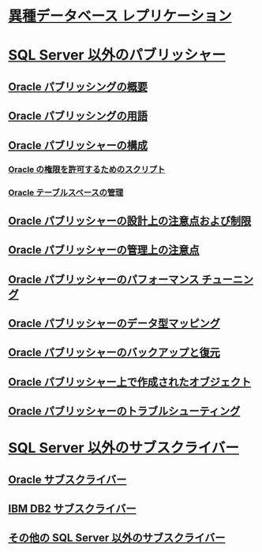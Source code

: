 # [異種データベース レプリケーション](heterogeneous-database-replication.md)  
# [SQL Server 以外のパブリッシャー](non-sql-server-publishers.md)  
## [Oracle パブリッシングの概要](oracle-publishing-overview.md)  
## [Oracle パブリッシングの用語](glossary-of-terms-for-oracle-publishing.md)  
## [Oracle パブリッシャーの構成](configure-an-oracle-publisher.md)  
### [Oracle の権限を許可するためのスクリプト](script-to-grant-oracle-permissions.md)  
### [Oracle テーブルスペースの管理](manage-oracle-tablespaces.md)  
## [Oracle パブリッシャーの設計上の注意点および制限](design-considerations-and-limitations-for-oracle-publishers.md)  
## [Oracle パブリッシャーの管理上の注意点](administrative-considerations-for-oracle-publishers.md)  
## [Oracle パブリッシャーのパフォーマンス チューニング](performance-tuning-for-oracle-publishers.md)  
## [Oracle パブリッシャーのデータ型マッピング](data-type-mapping-for-oracle-publishers.md)  
## [Oracle パブリッシャーのバックアップと復元](backup-and-restore-for-oracle-publishers.md)  
## [Oracle パブリッシャー上で作成されたオブジェクト](objects-created-on-the-oracle-publisher.md)  
## [Oracle パブリッシャーのトラブルシューティング](troubleshooting-oracle-publishers.md)  
# [SQL Server 以外のサブスクライバー](non-sql-server-subscribers.md)  
## [Oracle サブスクライバー](oracle-subscribers.md)  
## [IBM DB2 サブスクライバー](ibm-db2-subscribers.md)  
## [その他の SQL Server 以外のサブスクライバー](other-non-sql-server-subscribers.md)  
